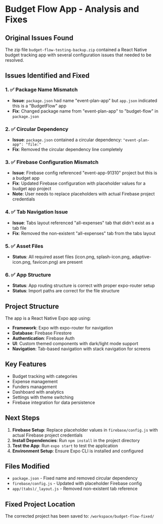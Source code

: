 # Budget Flow App - Analysis and Fixes

## Original Issues Found

The zip file `budget-flow-testing-backup.zip` contained a React Native budget tracking app with several configuration issues that needed to be resolved.

## Issues Identified and Fixed

### 1. ✅ Package Name Mismatch
- **Issue**: `package.json` had name "event-plan-app" but `app.json` indicated this is a "BudgetFlow" app
- **Fix**: Changed package name from "event-plan-app" to "budget-flow" in `package.json`

### 2. ✅ Circular Dependency
- **Issue**: `package.json` contained a circular dependency: `"event-plan-app": "file:"`
- **Fix**: Removed the circular dependency line completely

### 3. ✅ Firebase Configuration Mismatch
- **Issue**: Firebase config referenced "event-app-91310" project but this is a budget app
- **Fix**: Updated Firebase configuration with placeholder values for a budget app project
- **Note**: User needs to replace placeholders with actual Firebase project credentials

### 4. ✅ Tab Navigation Issue
- **Issue**: Tabs layout referenced "all-expenses" tab that didn't exist as a tab file
- **Fix**: Removed the non-existent "all-expenses" tab from the tabs layout

### 5. ✅ Asset Files
- **Status**: All required asset files (icon.png, splash-icon.png, adaptive-icon.png, favicon.png) are present

### 6. ✅ App Structure
- **Status**: App routing structure is correct with proper expo-router setup
- **Status**: Import paths are correct for the file structure

## Project Structure

The app is a React Native Expo app using:
- **Framework**: Expo with expo-router for navigation
- **Database**: Firebase Firestore
- **Authentication**: Firebase Auth
- **UI**: Custom themed components with dark/light mode support
- **Navigation**: Tab-based navigation with stack navigation for screens

## Key Features

- Budget tracking with categories
- Expense management
- Funders management
- Dashboard with analytics
- Settings with theme switching
- Firebase integration for data persistence

## Next Steps

1. **Firebase Setup**: Replace placeholder values in `firebase/config.js` with actual Firebase project credentials
2. **Install Dependencies**: Run `npm install` in the project directory
3. **Test the App**: Run `expo start` to test the application
4. **Environment Setup**: Ensure Expo CLI is installed and configured

## Files Modified

- `package.json` - Fixed name and removed circular dependency
- `firebase/config.js` - Updated with placeholder Firebase config
- `app/(tabs)/_layout.js` - Removed non-existent tab reference

## Fixed Project Location

The corrected project has been saved to: `/workspace/budget-flow-fixed/`
